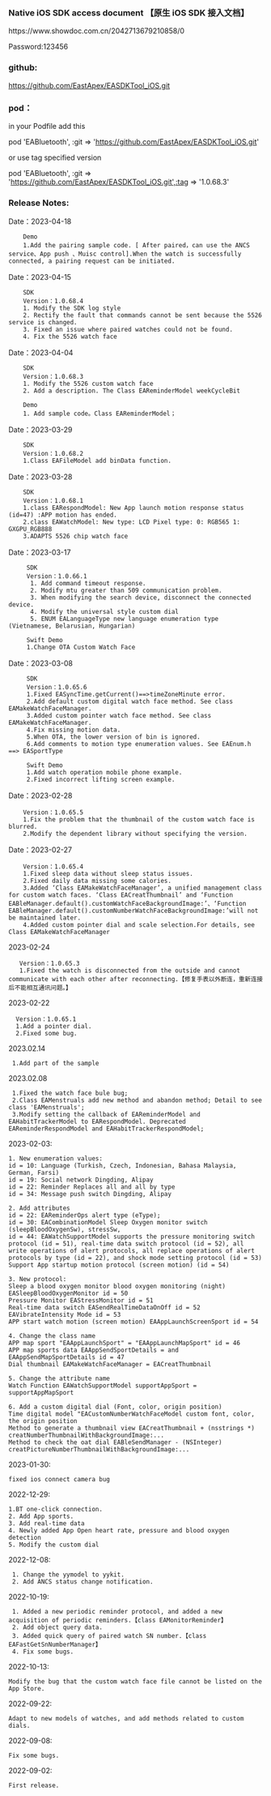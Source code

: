 ### Native iOS SDK access document 【原生 iOS SDK 接入文档】
<p>https://www.showdoc.com.cn/2042713679210858/0
<p>Password:123456


### github:
https://github.com/EastApex/EASDKTool_iOS.git

### pod： 

in your Podfile 
add this 

pod 'EABluetooth', :git =>  'https://github.com/EastApex/EASDKTool_iOS.git'

or  use tag specified version

pod 'EABluetooth', :git =>  'https://github.com/EastApex/EASDKTool_iOS.git',:tag => '1.0.68.3'



### Release Notes:

   <p>Date：2023-04-18
 
        Demo
        1.Add the pairing sample code. [ After paired，can use the ANCS service、App push 、Muisc control].When the watch is successfully connected, a pairing request can be initiated.
        
   <p> Date：2023-04-15
   
        SDK
        Version：1.0.68.4
        1. Modify the SDK log style
        2. Rectify the fault that commands cannot be sent because the 5526 service is changed.
        3. Fixed an issue where paired watches could not be found.
        4. Fix the 5526 watch face
        
   <p>Date：2023-04-04
 
        SDK
        Version：1.0.68.3
        1. Modify the 5526 custom watch face
        2. Add a description. The Class EAReminderModel weekCycleBit
        
        Demo
        1. Add sample code。Class EAReminderModel；

  <p> Date：2023-03-29
  
        SDK
        Version：1.0.68.2
        1.Class EAFileModel add binData function.
        
  <p> Date：2023-03-28
  
        SDK
        Version：1.0.68.1
        1.class EARespondModel: New App launch motion response status (id=47) :APP motion has ended.
        2.class EAWatchModel: New type: LCD Pixel type: 0: RGB565 1: GXGPU_RGB888
        3.ADAPTS 5526 chip watch face
        
 <p> Date：2023-03-17
 
         SDK
         Version：1.0.66.1
          1. Add command timeout response.
          2. Modify mtu greater than 509 communication problem.
          3. When modifying the search device, disconnect the connected device.
          4. Modify the universal style custom dial
          5. ENUM EALanguageType new language enumeration type (Vietnamese, Belarusian, Hungarian)
        
         Swift Demo
         1.Change OTA Custom Watch Face
         
 <p> Date：2023-03-08
 
         SDK
         Version：1.0.65.6
         1.Fixed EASyncTime.getCurrent()==>timeZoneMinute error.
         2.Add default custom digital watch face method. See class EAMakeWatchFaceManager.
         3.Added custom pointer watch face method. See class EAMakeWatchFaceManager.
         4.Fix missing motion data.
         5.When OTA, the lower version of bin is ignored.
         6.Add comments to motion type enumeration values. See EAEnum.h ==> EASportType
         
         Swift Demo
         1.Add watch operation mobile phone example.
         2.Fixed incorrect lifting screen example.
        
<p> Date：2023-02-28

        Version：1.0.65.5
        1.Fix the problem that the thumbnail of the custom watch face is blurred.
        2.Modify the dependent library without specifying the version.

<p>Date：2023-02-27

        Version：1.0.65.4
        1.Fixed sleep data without sleep status issues.
        2.Fixed daily data missing some calories.
        3.Added ‘Class EAMakeWatchFaceManager’, a unified management class for custom watch faces. ‘Class EACreatThumbnail’ and ‘Function EABleManager.default().customWatchFaceBackgroundImage:’、‘Function EABleManager.default().customNumberWatchFaceBackgroundImage:’will not be maintained later.
        4.Added custom pointer dial and scale selection.For details, see Class EAMakeWatchFaceManager
 
<p>2023-02-24

       Version：1.0.65.3
       1.Fixed the watch is disconnected from the outside and cannot communicate with each other after reconnecting.【修复手表以外断连，重新连接后不能相互通讯问题。】
       
<p>2023-02-22

      Version：1.0.65.1
      1.Add a pointer dial.
      2.Fixed some bug.
      
<p>2023.02.14

     1.Add part of the sample
     
<p>2023.02.08

     1.Fixed the watch face bule bug;
     2.Class EAMenstruals add new method and abandon method; Detail to see class 'EAMenstruals';
     3.Modify setting the callback of EAReminderModel and EAHabitTrackerModel to EARespondModel. Deprecated EAReminderRespondModel and EAHabitTrackerRespondModel;
     
<p>2023-02-03:

    1. New enumeration values:
    id = 10: Language (Turkish, Czech, Indonesian, Bahasa Malaysia, German, Farsi)
    id = 19: Social network Dingding, Alipay
    id = 22: Reminder Replaces all and all by type
    id = 34: Message push switch Dingding, Alipay
    
    2. Add attributes
    id = 22: EAReminderOps alert type (eType);
    id = 30: EACombinationModel Sleep Oxygen monitor switch (sleepBloodOxygenSw), stressSw,
    id = 44: EAWatchSupportModel supports the pressure monitoring switch protocol (id = 51), real-time data switch protocol (id = 52), all write operations of alert protocols, all replace operations of alert protocols by type (id = 22), and shock mode setting protocol (id = 53) Support App startup motion protocol (screen motion) (id = 54)
    
    3. New protocol:
    Sleep a blood oxygen monitor blood oxygen monitoring (night) EASleepBloodOxygenMonitor id = 50
    Pressure Monitor EAStressMonitor id = 51
    Real-time data switch EASendRealTimeDataOnOff id = 52
    EAVibrateIntensity Mode id = 53
    APP start watch motion (screen motion) EAAppLaunchScreenSport id = 54
    
    4. Change the class name
    APP map sport "EAAppLaunchSport" = "EAAppLaunchMapSport" id = 46
    APP map sports data EAAppSendSportDetails = and EAAppSendMapSportDetails id = 47
    Dial thumbnail EAMakeWatchFaceManager = EACreatThumbnail
    
    5. Change the attribute name
    Watch Function EAWatchSupportModel supportAppSport = supportAppMapSport
    
    6. Add a custom digital dial (Font, color, origin position)
    Time digital model "EACustomNumberWatchFaceModel custom font, color, the origin position
    Method to generate a thumbnail view EACreatThumbnail + (nsstrings *) creatNumberThumbnailWithBackgroundImage:...
    Method to check the oat dial EABleSendManager - (NSInteger) creatPictureNumberThumbnailWithBackgroundImage:...
    
<p>2023-01-30:

    fixed ios connect camera bug
    
<p>2022-12-29:

    1.BT one-click connection.
    2. Add App sports.
    3. Add real-time data
    4. Newly added App Open heart rate, pressure and blood oxygen detection
    5. Modify the custom dial
    
<p>2022-12-08:

     1. Change the yymodel to yykit.
     2. Add ANCS status change notification.
     
<p>2022-10-19:

     1. Added a new periodic reminder protocol, and added a new acquisition of periodic reminders.【class EAMonitorReminder】
     2. Add object query data.
     3. Added quick query of paired watch SN number.【class EAFastGetSnNumberManager】
     4. Fix some bugs.
     
<p>2022-10-13: 

    Modify the bug that the custom watch face file cannot be listed on the App Store.
    
<p>2022-09-22: 

    Adapt to new models of watches, and add methods related to custom dials.
    
<p>2022-09-08: 

    Fix some bugs.
    
<p>2022-09-02: 

    First release.



